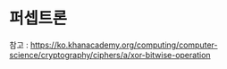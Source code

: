 # 퍼셉트론



참고 : https://ko.khanacademy.org/computing/computer-science/cryptography/ciphers/a/xor-bitwise-operation